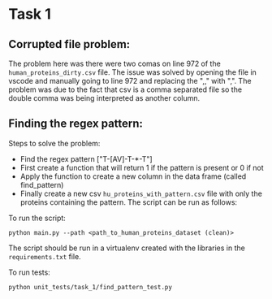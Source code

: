 # Task 1
## Corrupted file problem:
The problem here was there were two comas on line 972 of the `human_proteins_dirty.csv` file. 
The issue was solved by opening the file in vscode and manually going to line 972 and replacing the ",," with ",". 
The problem was due to the fact that csv is a comma separated file so the double comma was being interpreted as another column.

## Finding the regex pattern:
Steps to solve the problem:

* Find the regex pattern ["T-[AV]-T-*-T"]
* First create a function that will return 1 if the pattern is present or 0 if not
* Apply the function to create a new column in the data frame (called  find_pattern)
* Finally create a new csv `hu_proteins_with_pattern.csv` file with only the proteins containing the pattern.
The script can be run as follows:

To run the script:
```commandline
python main.py --path <path_to_human_proteins_dataset (clean)>
```
The script should be run in a virtualenv created with the libraries in the `requirements.txt` file.

To run tests:
```commandline
python unit_tests/task_1/find_pattern_test.py
```